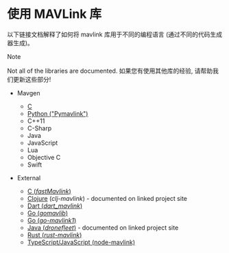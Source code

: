 # 使用 MAVLink 库

以下链接文档解释了如何将 mavlink 库用于不同的编程语言 (通过不同的代码生成器生成)。

> [!NOTE]
> Not all of the libraries are documented.
> 如果您有使用其他库的经验, 请帮助我们更新这些部分!

- Mavgen

  - [C](../mavgen_c/index.md)
  - [Python ("Pymavlink")](../mavgen_python/index.md)
  - C++11
  - C-Sharp
  - Java
  - JavaScript
  - Lua
  - Objective C
  - Swift

- External
  - [C (_fastMavlink_)](https://github.com/olliw42/fastmavlink)
  - [Clojure](https://github.com/WickedShell/clj-mavlink) (_clj-mavlink_) - documented on linked project site
  - [Dart (_dart_mavlink_)](https://github.com/nus/dart_mavlink)
  - [Go (_gomavlib_)](https://pkg.go.dev/github.com/aler9/gomavlib)
  - [Go (_go-mavlink1_)](https://github.com/mgr9525/go-mavlink1)
  - [Java (_dronefleet_)](https://github.com/dronefleet/mavlink) - documented on linked project site
  - [Rust (_rust-mavlink_)](https://docs.rs/mavlink/latest/mavlink/)
  - [TypeScript/JavaScript (node-mavlink)](https://github.com/padcom/node-mavlink#readme)
